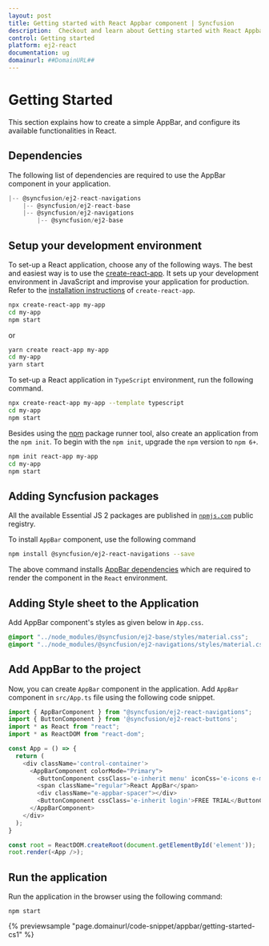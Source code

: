 ```yaml
---
layout: post
title: Getting started with React Appbar component | Syncfusion
description:  Checkout and learn about Getting started with React Appbar component of Syncfusion Essential JS 2 and more details.
control: Getting started 
platform: ej2-react
documentation: ug
domainurl: ##DomainURL##
---
```


# Getting Started

This section explains how to create a simple AppBar, and configure its available functionalities in React.

## Dependencies

The following list of dependencies are required to use the AppBar component in your application.

```javascript
|-- @syncfusion/ej2-react-navigations
    |-- @syncfusion/ej2-react-base
    |-- @syncfusion/ej2-navigations
        |-- @syncfusion/ej2-base
```

## Setup your development environment

To set-up a React application, choose any of the following ways. The best and easiest way is to use the [create-react-app](https://github.com/facebook/create-react-app). It sets up your development environment in JavaScript and improvise your application for production. Refer to the [installation instructions](https://github.com/facebook/create-react-app#creating-an-app) of `create-react-app`.

```bash
npx create-react-app my-app
cd my-app
npm start
```

or

```bash
yarn create react-app my-app
cd my-app
yarn start
```

To set-up a React application in `TypeScript` environment, run the following command.

```bash
npx create-react-app my-app --template typescript
cd my-app
npm start
```

Besides using the [npm](https://medium.com/@maybekatz/introducing-npx-an-npm-package-runner-55f7d4bd282b) package runner tool, also create an application from the `npm init`. To begin with the `npm init`, upgrade the `npm` version to `npm 6+`.

```bash
npm init react-app my-app
cd my-app
npm start
```



## Adding Syncfusion packages

All the available Essential JS 2 packages are published in [`npmjs.com`](https://www.npmjs.com/~syncfusionorg) public registry.

To install `AppBar` component, use the following command

```bash
npm install @syncfusion/ej2-react-navigations --save
```

The above command installs [AppBar dependencies](./getting-started#dependencies)
which are required to render the component in the `React` environment.

## Adding Style sheet to the Application

Add AppBar component's styles as given below in `App.css`.

```css
@import "../node_modules/@syncfusion/ej2-base/styles/material.css";
@import "../node_modules/@syncfusion/ej2-navigations/styles/material.css";
```

## Add AppBar to the project

Now, you can create `AppBar` component in the application. Add `AppBar` component in `src/App.ts` file using the following code snippet.



```ts
import { AppBarComponent } from "@syncfusion/ej2-react-navigations";
import { ButtonComponent } from '@syncfusion/ej2-react-buttons';
import * as React from "react";
import * as ReactDOM from "react-dom";

const App = () => {
  return (
    <div className='control-container'>
      <AppBarComponent colorMode="Primary">
        <ButtonComponent cssClass='e-inherit menu' iconCss='e-icons e-menu'></ButtonComponent>
        <span className="regular">React AppBar</span>
        <div className="e-appbar-spacer"></div>
        <ButtonComponent cssClass='e-inherit login'>FREE TRIAL</ButtonComponent>
      </AppBarComponent>
    </div>
  );
}

const root = ReactDOM.createRoot(document.getElementById('element'));
root.render(<App />);
```

## Run the application

Run the application in the browser using the following command:

```
npm start
```

 {% previewsample "page.domainurl/code-snippet/appbar/getting-started-cs1" %}